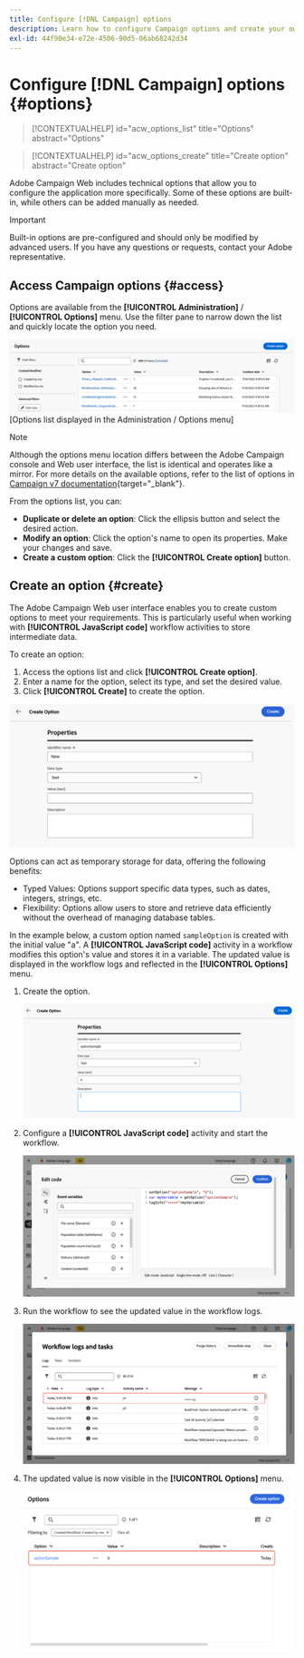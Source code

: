 ```yaml
---
title: Configure [!DNL Campaign] options
description: Learn how to configure Campaign options and create your own custom options.
exl-id: 44f90e34-e72e-4506-90d5-06ab68242d34
---
```

# Configure [!DNL Campaign] options {#options}

>[!CONTEXTUALHELP]
>id="acw_options_list"
>title="Options"
>abstract="Options"

>[!CONTEXTUALHELP]
>id="acw_options_create"
>title="Create option"
>abstract="Create option"

Adobe Campaign Web includes technical options that allow you to configure the application more specifically. Some of these options are built-in, while others can be added manually as needed.

>[!IMPORTANT]  
>Built-in options are pre-configured and should only be modified by advanced users. If you have any questions or requests, contact your Adobe representative.

## Access Campaign options {#access}

Options are available from the **[!UICONTROL Administration]** / **[!UICONTROL Options]** menu. Use the filter pane to narrow down the list and quickly locate the option you need.

![](assets/options-list.png)  
[Options list displayed in the Administration / Options menu]

>[!NOTE]  
>Although the options menu location differs between the Adobe Campaign console and Web user interface, the list is identical and operates like a mirror. For more details on the available options, refer to the list of options in [Campaign v7 documentation](https://experienceleague.adobe.com/en/docs/campaign-classic/using/installing-campaign-classic/appendices/configuring-campaign-options){target="_blank"}.

From the options list, you can:

* **Duplicate or delete an option**: Click the ellipsis button and select the desired action.  
* **Modify an option**: Click the option's name to open its properties. Make your changes and save.  
* **Create a custom option**: Click the **[!UICONTROL Create option]** button.  

## Create an option {#create}

The Adobe Campaign Web user interface enables you to create custom options to meet your requirements. This is particularly useful when working with **[!UICONTROL JavaScript code]** workflow activities to store intermediate data.

To create an option:

1. Access the options list and click **[!UICONTROL Create option]**.  
1. Enter a name for the option, select its type, and set the desired value.  
1. Click **[!UICONTROL Create]** to create the option.  

![Create option interface showing fields for name, type, and value](assets/options-create.png)  

Options can act as temporary storage for data, offering the following benefits:

* Typed Values: Options support specific data types, such as dates, integers, strings, etc.
* Flexibility: Options allow users to store and retrieve data efficiently without the overhead of managing database tables.  

In the example below, a custom option named `sampleOption` is created with the initial value "a". A **[!UICONTROL JavaScript code]** activity in a workflow modifies this option's value and stores it in a variable. The updated value is displayed in the workflow logs and reflected in the **[!UICONTROL Options]** menu.

1. Create the option.  

    ![Custom option creation interface showing the name `sampleOption` and initial value "a"](assets/options-sample-create.png)  

1. Configure a **[!UICONTROL JavaScript code]** activity and start the workflow.  

    ![JavaScript code activity configuration interface](assets/options-sample-javascript.png)

1. Run the workflow to see the updated value in the workflow logs.  

    ![Workflow logs showing the updated value of the custom option](assets/options-sample-logs.png)

1. The updated value is now visible in the **[!UICONTROL Options]** menu.  

    ![Options menu displaying the updated value of the custom option](assets/options-sample-updated.png)